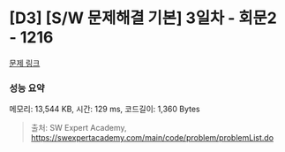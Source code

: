 # [D3] [S/W 문제해결 기본] 3일차 - 회문2 - 1216 

[문제 링크](https://swexpertacademy.com/main/code/problem/problemDetail.do?contestProbId=AV14Rq5aABUCFAYi) 

### 성능 요약

메모리: 13,544 KB, 시간: 129 ms, 코드길이: 1,360 Bytes



> 출처: SW Expert Academy, https://swexpertacademy.com/main/code/problem/problemList.do